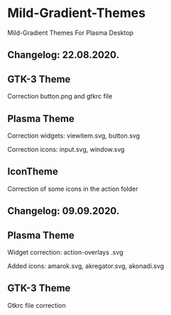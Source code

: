 # Mild-Gradient-Themes
Mild-Gradient Themes For Plasma Desktop

Changelog: 22.08.2020.
----------------------

GTK-3 Theme
-----------

Correction button.png and gtkrc file

Plasma Theme
------------

Correction widgets: viewitem.svg, button.svg

Correction icons: input.svg, window.svg

IconTheme
---------

Correction of some icons in the action folder

Changelog: 09.09.2020.
-----------------------

Plasma Theme
-------------

Widget correction: action-overlays .svg

Added icons: amarok.svg, akregator.svg, akonadi.svg

GTK-3 Theme
-----------


Gtkrc file correction
